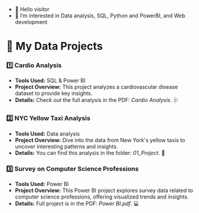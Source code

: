 - 👋 Hello visitor
- 👀 I’m interested in Data analysis, SQL, Python and PowerBI, and Web development

# 🌟 My Data Projects

### 1️⃣ **Cardio Analysis**  
- **Tools Used:** SQL & Power BI  
- **Project Overview:** This project analyzes a cardiovascular disease dataset to provide key insights.  
- **Details:** Check out the full analysis in the PDF: *Cardio Analysis*. 🩺

### 2️⃣ **NYC Yellow Taxi Analysis**  
- **Tools Used:** Data analysis  
- **Project Overview:** Dive into the data from New York's yellow taxis to uncover interesting patterns and insights.  
- **Details:** You can find this analysis in the folder: *01_Project*. 🚖

### 3️⃣ **Survey on Computer Science Professions**  
- **Tools Used:** Power BI  
- **Project Overview:** This Power BI project explores survey data related to computer science professions, offering visualized trends and insights.  
- **Details:** Full project is in the PDF: *Power BI.pdf*. 💻

<!---
DozedCupboard/DozedCupboard is a ✨ special ✨ repository because its `README.md` (this file) appears on your GitHub profile.
You can click the Preview link to take a look at your changes.
--->
